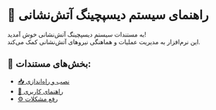 # 📖 راهنمای سیستم دیسپچینگ آتش‌نشانی

به مستندات سیستم دیسپچینگ آتش‌نشانی خوش آمدید!  
این نرم‌افزار به مدیریت عملیات و هماهنگی نیروهای آتش‌نشانی کمک می‌کند.

## 📌 بخش‌های مستندات:
- [📥 نصب و راه‌اندازی](installation.md)
- [🎯 راهنمای کاربری](user-guide.md)
- [⚙️ رفع مشکلات](troubleshooting.md)

